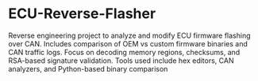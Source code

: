 # ECU-Reverse-Flasher
Reverse engineering project to analyze and modify ECU firmware flashing over CAN. Includes comparison of OEM vs custom firmware binaries and CAN traffic logs. Focus on decoding memory regions, checksums, and RSA-based signature validation. Tools used include hex editors, CAN analyzers, and Python-based binary comparison 
